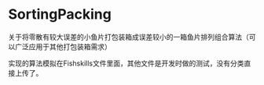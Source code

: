 # SortingPacking
关于将零散有较大误差的小鱼片打包装箱成误差较小的一箱鱼片排列组合算法（可以广泛应用于其他打包装箱需求）

实现的算法模拟在Fishskills文件里面，其他文件是开发时做的测试，没有分类直接上传了。
